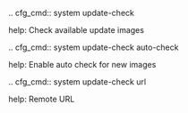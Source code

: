 .. cfg_cmd:: system update-check

help: Check available update images

.. cfg_cmd:: system update-check auto-check

help: Enable auto check for new images

.. cfg_cmd:: system update-check url

help: Remote URL

